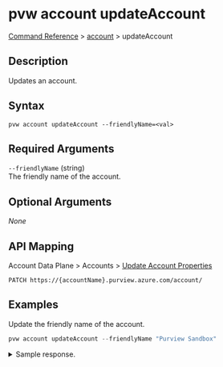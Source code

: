 # pvw account updateAccount
[Command Reference](../../../README.md#command-reference) > [account](./main.md) > updateAccount

## Description
Updates an account.

## Syntax
```
pvw account updateAccount --friendlyName=<val>
```

## Required Arguments
`--friendlyName` (string)  
The friendly name of the account.

## Optional Arguments
*None*

## API Mapping
Account Data Plane > Accounts > [Update Account Properties](https://docs.microsoft.com/en-us/rest/api/purview/accountdataplane/accounts/update-account-properties)
```
PATCH https://{accountName}.purview.azure.com/account/
```

## Examples
Update the friendly name of the account.
```powershell
pvw account updateAccount --friendlyName "Purview Sandbox"
```

<details><summary>Sample response.</summary>
<p>

```json
{
    "id": "/subscriptions/YOUR_SUBSCRIPTION_ID/resourceGroups/esg/providers/Microsoft.Purview/accounts/esg-26fa7f24-pv",
    "identity": {
        "principalId": "YOUR_PRINCIPAL_ID",
        "tenantId": "YOUR_TENANT_ID",
        "type": "SystemAssigned"
    },
    "location": "westeurope",
    "name": "esg-26fa7f24-pv",
    "properties": {
        "cloudConnectors": {
            "awsExternalId": "YOUR_AWS_EXTERNAL_ID"
        },
        "createdAt": "2022-02-23T09:46:46.2381767Z",
        "createdBy": "EMAIL@DOMAIN.com",
        "createdByObjectId": "AZURE_AD_OBJECT_ID",
        "endpoints": {
            "catalog": "https://esg-26fa7f24-pv.purview.azure.com/catalog",
            "guardian": "https://esg-26fa7f24-pv.purview.azure.com/guardian",
            "scan": "https://esg-26fa7f24-pv.purview.azure.com/scan"
        },
        "friendlyName": "My Azure Purview Account",
        "managedResourceGroupName": "managed-rg-esg-26fa7f24-pv",
        "managedResources": {
            "eventHubNamespace": "/subscriptions/YOUR_SUBSCRIPTION_ID/resourceGroups/managed-rg-esg-26fa7f24-pv/providers/Microsoft.EventHub/namespaces/YOUR_EVENT_HUB",
            "resourceGroup": "/subscriptions/YOUR_SUBSCRIPTION_ID/resourceGroups/managed-rg-esg-26fa7f24-pv",
            "storageAccount": "/subscriptions/YOUR_SUBSCRIPTION_ID/resourceGroups/managed-rg-esg-26fa7f24-pv/providers/Microsoft.Storage/storageAccounts/YOUR_STORAGE_ACCOUNT"
        },
        "privateEndpointConnections": [],
        "provisioningState": "Succeeded",
        "publicNetworkAccess": "Enabled"
    },
    "sku": {
        "capacity": 1,
        "name": "Standard"
    },
    "systemData": {
        "createdAt": "2022-02-23T09:46:46.2381767Z",
        "createdBy": "EMAIL@DOMAIN.com",
        "createdByType": "User",
        "lastModifiedAt": "2022-02-23T09:46:46.2381767Z",
        "lastModifiedBy": "EMAIL@DOMAIN.com",
        "lastModifiedByType": "User"
    },
    "tags": {},
    "type": "Microsoft.Purview/accounts"
}
```
</p>
</details>
